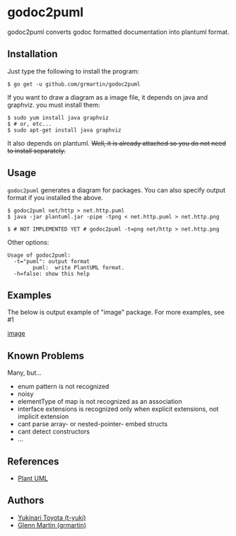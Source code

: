 godoc2puml
==========

godoc2puml converts godoc formatted documentation into plantuml format.

Installation
------------

Just type the following to install the program:

    $ go get -u github.com/grmartin/godoc2puml

If you want to draw a diagram as a image file, it depends on java and graphviz. you must install them:

    $ sudo yum install java graphviz
    $ # or, etc...
    $ sudo apt-get install java graphviz

It also depends on plantuml. <del>Well, it is already attached so you do not need to install separately.</del>

Usage
-----

`godoc2puml` generates a diagram for packages. You can also specify output format if you installed the above.

    $ godoc2puml net/http > net.http.puml
    $ java -jar plantuml.jar -pipe -tpng < net.http.puml > net.http.png

    $ # NOT IMPLEMENTED YET # godoc2puml -t=png net/http > net.http.png

Other options:

```
Usage of godoc2puml:
  -t="puml": output format
        puml:  write PlantUML format.
  -h=false: show this help
```

Examples
--------
The below is output example of "image" package. For more examples, see #1

[image](https://cloud.githubusercontent.com/assets/3804806/3258061/1a0a6f32-f235-11e3-8648-89b9e9abd326.png)

Known Problems
--------------
Many, but...

* enum pattern is not recognized
* noisy
* elementType of map is not recognized as an association
* interface extensions is recognized only when explicit extensions, not implicit extension
* cant parse array- or nested-pointer- embed structs
* cant detect constructors
* ...

References
----------
* [Plant UML](http://plantuml.sourceforge.net/)

Authors
-------

* [Yukinari Toyota (t-yuki)](https://github.com/t-yuki)
* [Glenn Martin (grmartin)](https://github.com/grmartin)
